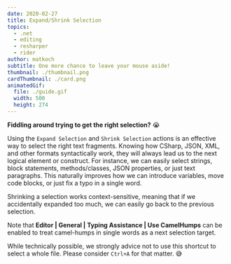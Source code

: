 ```yaml
---
date: 2020-02-27
title: Expand/Shrink Selection
topics:
  - .net
  - editing
  - resharper
  - rider
author: matkoch
subtitle: One more chance to leave your mouse aside!
thumbnail: ./thumbnail.png
cardThumbnail: ./card.png
animatedGif:
  file: ./guide.gif
  width: 500
  height: 274
---
```

**Fiddling around trying to get the right selection?** 😭

Using the `Expand Selection` and `Shrink Selection` actions is an effective way to select the right text fragments. Knowing how CSharp, JSON, XML, and other formats syntactically work, they will always lead us to the next logical element or construct. For instance, we can easily select strings, block statements, methods/classes, JSON properties, or just text paragraphs. This naturally improves how we can introduce variables, move code blocks, or just fix a typo in a single word.

Shrinking a selection works context-sensitive, meaning that if we accidentally expanded too much, we can easily go back to the previous selection.

Note that **Editor | General | Typing Assistance | Use CamelHumps** can be enabled to treat camel-humps in single words as a next selection target.

While technically possible, we strongly advice not to use this shortcut to select a whole file. Please consider `Ctrl+A` for that matter. 😅

